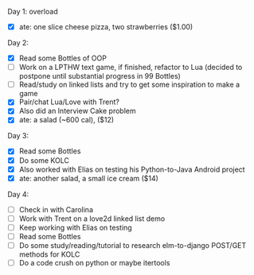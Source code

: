 Day 1: overload
* [X] ate: one slice cheese pizza, two strawberries ($1.00)

Day 2:
* [X] Read some Bottles of OOP
* [ ] Work on a LPTHW text game, if finished, refactor to Lua (decided to postpone until substantial progress in 99 Bottles)
* [ ] Read/study on linked lists and try to get some inspiration to make a game
* [X] Pair/chat Lua/Love with Trent?
* [X] Also did an Interview Cake problem
* [X] ate: a salad (~600 cal), ($12)

Day 3:
* [X] Read some Bottles
* [X] Do some KOLC
* [X] Also worked with Elias on testing his Python-to-Java Android project
* [X] ate: another salad, a small ice cream ($14)

Day 4:
* [ ] Check in with Carolina
* [ ] Work with Trent on a love2d linked list demo
* [ ] Keep working with Elias on testing
* [ ] Read some Bottles
* [ ] Do some study/reading/tutorial to research elm-to-django POST/GET methods for KOLC
* [ ] Do a code crush on python or maybe itertools
